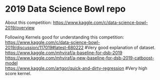 # 2019 Data Science Bowl repo  
  
About this competition:  https://www.kaggle.com/c/data-science-bowl-2019/overview  

Following Kernels good for understanding this competition:  
https://www.kaggle.com/c/data-science-bowl-2019/discussion/117019#latest-680222  #Very good explanation of dataset.  
https://www.kaggle.com/mhviraf/a-baseline-for-dsb-2019  
https://www.kaggle.com/mhviraf/a-new-baseline-for-dsb-2019-catboost-model  
https://www.kaggle.com/artgor/quick-and-dirty-regression  #Very high score kernel.  
